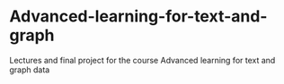 # Advanced-learning-for-text-and-graph
Lectures and final project for the course Advanced learning for text and graph data
